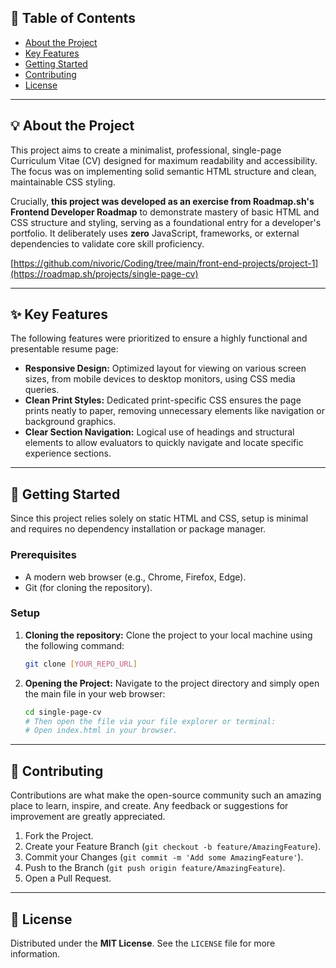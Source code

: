 ## 🧭 Table of Contents

  * [About the Project](#about-the-project)
  * [Key Features](#key-features)
  * [Getting Started](#getting-started)
  * [Contributing](#contributing)
  * [License](#license)

-----

## 💡 About the Project

This project aims to create a minimalist, professional, single-page Curriculum Vitae (CV) designed for maximum readability and accessibility. The focus was on implementing solid semantic HTML structure and clean, maintainable CSS styling.

Crucially, **this project was developed as an exercise from Roadmap.sh's Frontend Developer Roadmap** to demonstrate mastery of basic HTML and CSS structure and styling, serving as a foundational entry for a developer's portfolio. It deliberately uses **zero** JavaScript, frameworks, or external dependencies to validate core skill proficiency.

[https://github.com/nivoric/Coding/tree/main/front-end-projects/project-1](https://roadmap.sh/projects/single-page-cv)

-----

## ✨ Key Features

The following features were prioritized to ensure a highly functional and presentable resume page:

  * **Responsive Design:** Optimized layout for viewing on various screen sizes, from mobile devices to desktop monitors, using CSS media queries.
  * **Clean Print Styles:** Dedicated print-specific CSS ensures the page prints neatly to paper, removing unnecessary elements like navigation or background graphics.
  * **Clear Section Navigation:** Logical use of headings and structural elements to allow evaluators to quickly navigate and locate specific experience sections.

-----

## 🚀 Getting Started

Since this project relies solely on static HTML and CSS, setup is minimal and requires no dependency installation or package manager.

### Prerequisites

  * A modern web browser (e.g., Chrome, Firefox, Edge).
  * Git (for cloning the repository).

### Setup

1.  **Cloning the repository:**
    Clone the project to your local machine using the following command:

    ```bash
    git clone [YOUR_REPO_URL]
    ```

2.  **Opening the Project:**
    Navigate to the project directory and simply open the main file in your web browser:

    ```bash
    cd single-page-cv
    # Then open the file via your file explorer or terminal:
    # Open index.html in your browser.
    ```

-----

## 🤝 Contributing

Contributions are what make the open-source community such an amazing place to learn, inspire, and create. Any feedback or suggestions for improvement are greatly appreciated.

1.  Fork the Project.
2.  Create your Feature Branch (`git checkout -b feature/AmazingFeature`).
3.  Commit your Changes (`git commit -m 'Add some AmazingFeature'`).
4.  Push to the Branch (`git push origin feature/AmazingFeature`).
5.  Open a Pull Request.

-----

## 📄 License

Distributed under the **MIT License**. See the `LICENSE` file for more information.
